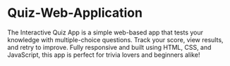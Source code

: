 # Quiz-Web-Application
The Interactive Quiz App is a simple web-based app that tests your knowledge with multiple-choice questions. Track your score, view results, and retry to improve. Fully responsive and built using HTML, CSS, and JavaScript, this app is perfect for trivia lovers and beginners alike!
